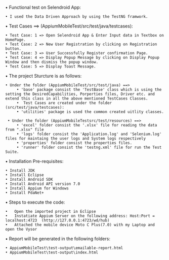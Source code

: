 • Functional test on Selendroid App:

    • I used the Data Driven Approach by using the TestNG framwork.

•	Test Cases ==> (AppiumMobileTest/src/test/java/testcases):

    • Test Case: 1 => Open Selendroid App & Enter Input data in Textbox on HomePage.
    • Test Case: 2 => New User Registration by clicking on Registration button.
    • Test Case: 3 => User Successfully Register confirmation Page.
    • Test Case: 4 => Display Popup Message by clicking on Display Popup Window and then dismiss the popup window.
    • Test Case: 5 => Display Toast Message.
    
•	The project Sturcture is as follows:

    • Under the folder (AppiumMobileTest/src/test/java) ==> 
         • 'base' package consist the 'TestBase' class which is using the setting the DesiredCapabilities, Porperties files, Driver etc. and extend this class in all the above mentioned TestCases Classes.
         •  Test Cases are created under the folder (src/test/java/testcases):
         • 'utilities' package is used the common created uitlity classes.
         
     • Under the folder (AppiumMobileTestsrc/test/resources) ==> 
         • 'excel' folder consist the '.xlsx' file for reading the data from ".xlsx" file 
         • 'logs' folder consist the 'Application.log' and 'Selenium.log' files for maintaing the user logs and System logs respectively
         • 'properties' folder consist the properties files.
         • 'runner' folder consist the 'testng.xml' file for run the Test Suite.
    

•	Installation Pre-requisites:

    • Install JDK
    • Install Eclipse
    • Install Android SDK
    • Install Android API version 7.0
    • Install Appium for Windows
    • Install PdaNet+
   

•	Steps to execute the code:

    •	Open the imported project in Eclipse
    •	Instatiate Appium Server on the following address: Host:Port = localhost:4723  (http://127.0.0.1:4723/wd/hub)
    •	Attached the mobile device Moto C Plus(7.0) with my Laptop and open the Vysor

•	Report will be generated in the following folders:

    • AppiumMobileTest\test-output\emailable-report.html
    • AppiumMobileTest\test-output\index.html
    
    


